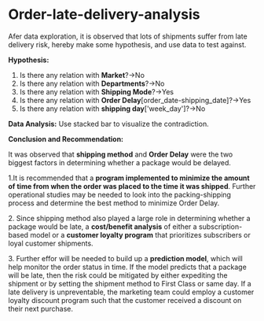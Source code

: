 # Order-late-delivery-analysis

Afer data exploration, it is observed that lots of shipments suffer from late delivery risk, hereby make some hypothesis, and use data to test against.

**Hypothesis:**
1. Is there any relation with **Market**?→No
2. Is there any relation with **Departments**?→No
3. Is there any relation with **Shipping Mode**?→Yes
4. Is there any relation with **Order Delay**[order_date-shipping_date]?→Yes
5. Is there any relation with **shipping day**['week_day']?→No

**Data Analysis:**
Use stacked bar to visualize the contradiction.

**Conclusion and Recommendation:**

It was observed that **shipping method** and **Order Delay** were the two biggest factors in determining whether a package would be delayed.

1.It is recommended that a **program implemented to minimize the amount of time from when the order was placed to the time it was shipped**. Further operational studies may be needed to look into the packing-shipping process and determine the best method to minimize Order Delay. <p>
2. Since shipping method also played a large role in determining whether a package would be late, a **cost/benefit analysis** of either a subscription-based model or a **customer loyalty program** that prioritizes subscribers or loyal customer shipments. <p>
3.  Further effor will be needed to build up a **prediction model**, which will help monitor the order status in time. If the model predicts that a package will be late, then the risk could be mitigated by either expediting the shipment or by setting the shipment method to First Class or same day. If a late delivery is unpreventable, the marketing team could employ a customer loyalty discount program such that the customer received a discount on their next purchase.
